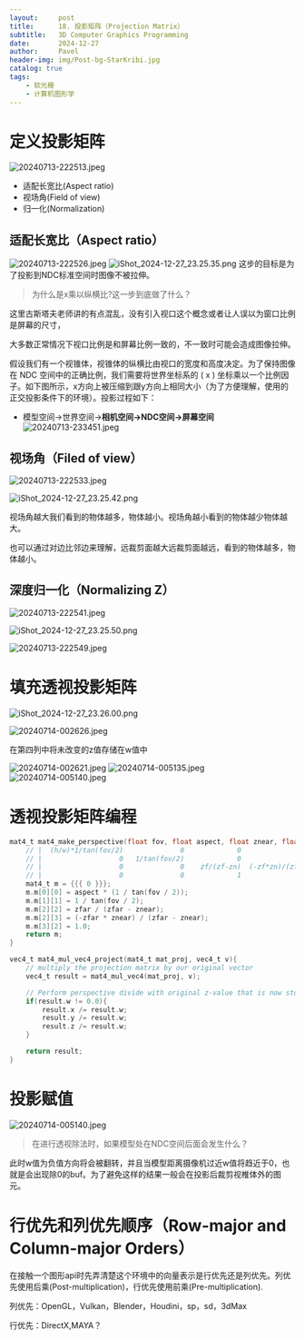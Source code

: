 ```yaml
---
layout:     post
title:      18. 投影矩阵（Projection Matrix）
subtitle:   3D Computer Graphics Programming
date:       2024-12-27
author:     Pavel
header-img: img/Post-bg-StarKribi.jpg
catalog: true
tags:
    - 软光栅
    - 计算机图形学
---
```


# 定义投影矩阵
![20240713-222513.jpeg](https://pavelblog-images-1333471781.cos.ap-shanghai.myqcloud.com/undefined20241227225950429.jpeg?imageSlim)

- 适配长宽比(Aspect ratio)
- 视场角(Field of view)
- 归一化(Normalization)

## 适配长宽比（Aspect ratio）

![20240713-222526.jpeg](https://pavelblog-images-1333471781.cos.ap-shanghai.myqcloud.com/undefined20241227230025579.jpeg?imageSlim)
![iShot_2024-12-27_23.25.35.png](https://pavelblog-images-1333471781.cos.ap-shanghai.myqcloud.com/undefined20241227232727447.png?imageSlim)
这步的目标是为了投影到NDC标准空间时图像不被拉伸。

> 为什么是x乘以纵横比?这一步到底做了什么？

这里古斯塔夫老师讲的有点混乱，没有引入视口这个概念或者让人误以为窗口比例是屏幕的尺寸，

大多数正常情况下视口比例是和屏幕比例一致的，不一致时可能会造成图像拉伸。

假设我们有一个视锥体，视锥体的纵横比由视口的宽度和高度决定。为了保持图像在 NDC 空间中的正确比例，我们需要将世界坐标系的 ( x ) 坐标乘以一个比例因子。如下图所示，x方向上被压缩到跟y方向上相同大小（为了方便理解，使用的正交投影条件下的环境）。投影过程如下：

- 模型空间→世界空间→**相机空间→NDC空间→屏幕空间**
![20240713-233451.jpeg](https://pavelblog-images-1333471781.cos.ap-shanghai.myqcloud.com/undefined20241227230055027.jpeg?imageSlim)


## 视场角（Filed of view）

![20240713-222533.jpeg](https://pavelblog-images-1333471781.cos.ap-shanghai.myqcloud.com/undefined20241227230125810.jpeg?imageSlim)

![iShot_2024-12-27_23.25.42.png](https://pavelblog-images-1333471781.cos.ap-shanghai.myqcloud.com/undefined20241227232754446.png?imageSlim)


视场角越大我们看到的物体越多，物体越小。视场角越小看到的物体越少物体越大。

也可以通过对边比邻边来理解，远裁剪面越大远裁剪面越远，看到的物体越多，物体越小。

## 深度归一化（Normalizing Z）
![20240713-222541.jpeg](https://pavelblog-images-1333471781.cos.ap-shanghai.myqcloud.com/undefined20241227230201221.jpeg?imageSlim)

![iShot_2024-12-27_23.25.50.png](https://pavelblog-images-1333471781.cos.ap-shanghai.myqcloud.com/undefined20241227232825725.png?imageSlim)

![20240713-222549.jpeg](https://pavelblog-images-1333471781.cos.ap-shanghai.myqcloud.com/undefined20241227230222821.jpeg?imageSlim)

# 填充透视投影矩阵

![iShot_2024-12-27_23.26.00.png](https://pavelblog-images-1333471781.cos.ap-shanghai.myqcloud.com/undefined20241227232842548.png?imageSlim)

![20240714-002626.jpeg](https://pavelblog-images-1333471781.cos.ap-shanghai.myqcloud.com/undefined20241227230257168.jpeg?imageSlim)

在第四列中将未改变的z值存储在w值中


![20240714-002621.jpeg](https://pavelblog-images-1333471781.cos.ap-shanghai.myqcloud.com/undefined20241227230325261.jpeg?imageSlim)
![20240714-005135.jpeg](https://pavelblog-images-1333471781.cos.ap-shanghai.myqcloud.com/undefined20241227230342347.jpeg?imageSlim)
![20240714-005140.jpeg](https://pavelblog-images-1333471781.cos.ap-shanghai.myqcloud.com/undefined20241227230403366.jpeg?imageSlim)

# 透视投影矩阵编程

```c
mat4_t mat4_make_perspective(float fov, float aspect, float znear, float zfar){
    // |  (h/w)*1/tan(fov/2)              0             0                 0  |
    // |                   0   1/tan(fov/2)             0                 0  |
    // |                   0              0    zf/(zf-zn)  (-zf*zn)/(zf-zn)  |
    // |                   0              0             1                 0  |
    mat4_t m = {{{ 0 }}};
    m.m[0][0] = aspect * (1 / tan(fov / 2));
    m.m[1][1] = 1 / tan(fov / 2);
    m.m[2][2] = zfar / (zfar - znear);
    m.m[2][3] = (-zfar * znear) / (zfar - znear);
    m.m[3][2] = 1.0;
    return m;
}

vec4_t mat4_mul_vec4_project(mat4_t mat_proj, vec4_t v){
    // multiply the projection matrix by our original vector
    vec4_t result = mat4_mul_vec4(mat_proj, v);

    // Perform perspective divide with original z-value that is now stored in w
    if(result.w != 0.0){
        result.x /= result.w;
        result.y /= result.w;
        result.z /= result.w;
    }

    return result;
}
```

# 投影赋值
![20240714-005140.jpeg](https://pavelblog-images-1333471781.cos.ap-shanghai.myqcloud.com/undefined20241227230417989.jpeg?imageSlim)
> 在进行透视除法时，如果模型处在NDC空间后面会发生什么？

此时w值为负值方向将会被翻转，并且当模型距离摄像机过近w值将趋近于0，也就是会出现除0的buf。为了避免这样的结果一般会在投影后裁剪视椎体外的图元。

# 行优先和列优先顺序（Row-major and Column-major Orders）

在接触一个图形api时先弄清楚这个环境中的向量表示是行优先还是列优先。列优先使用后乘(Post-multiplication)，行优先使用前乘(Pre-multiplication).

列优先：OpenGL，Vulkan，Blender，Houdini，sp，sd，3dMax

行优先：DirectX,MAYA？